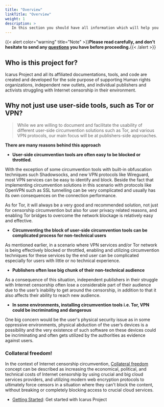 ```yaml
---
title: "Overview"
linkTitle: "Overview"
weight: 1
description: >
   In this section you should have all information which will help you decide whether this project is for you!
---
```



{{< alert color="warning" title="Note" >}}**Please read carefully, and don’t hesitate to send any [questions](/community/) you have before proceeding.**{{< /alert >}}


## Who is this project for?

Icarus Project and all its affiliated documentations, tools, and code are created and developed for the sole purpose of supporting Human rights organizations, independent new outlets, and individual publishers and activists struggling with Internet censorship in their environment.


## Why not just use user-side tools, such as Tor or VPN?

>While we are willing to document and facilitate the usability of different user-side circumvention solutions such as Tor, and various VPN protocols, our main focus will be at publishers-side approaches.

**There are many reasons behind this approach**

- **User-side circumvention tools are often easy to be blocked or throttled**.

With the exception of some circumvention tools with built-in obfuscation techniques such Shadowsocks, and new VPN protocols like Wireguard, most VPN services can be easy to identify and block.
Beside the fact that implementing circumvention solutions in this scenario with protocols like OpenVPN such as SSL tunnelling can be very complicated and usually has its own consequences on the connection performance.

As for Tor, it will always be a very good and recommended solution, not just for censorship circumvention but also for user privacy related reasons, and enabling Tor bridges to overcome the network blockage is relatively easy and effective.

- **Circumventing the block of user-side circumvention tools can be complicated process for non-technical users**

As mentioned earlier, in a scenario where VPN services and/or Tor network is being effectively blocked or throttled, enabling and utilizing circumvention techniques for these services by the end user can be complicated especially for users with little or no technical experience.

- **Publishers often lose big chunk of their non-technical audience**

As a consequence of this situation, independent publishers in their struggle with Internet censorship often lose a considerable part of their audience due to the user’s inability to get around the censorship, in addition to that it also affects their ability to reach new audience.

- **In some environments, installing circumvention tools i.e. Tor, VPN could be incriminating and dangerous**

One big concern would be the user's physical security issue as in some oppressive environments, physical abduction of the user’s devices is a possibility and the very existence of such software on these devices could be incriminating and often gets utilized by the authorities as evidence against users.

### Collateral freedom!
In the context of Internet censorship circumvention, [Collateral freedom](https://en.wikipedia.org/wiki/Collateral_freedom) concept can be described as increasing the economical, political, and technical costs of Internet censorship by using crucial and big cloud services providers, and utilizing modern web encryption protocols to ultimately force censors in a situation where they can't block the content, without breaking or completely blocking access to crucial cloud services.

* [Getting Started](/docs/getting-started.html): Get started with Icarus Project
